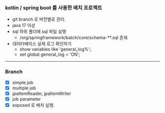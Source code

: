 ### kotlin / spring boot 를 사용한 배치 프로젝트
 * git branch 로 버전별로 관리. 
 * java 17 이상
 * sql 하위 폴더에 sql 파일 실행
   * /org/springframework/batch/core/schema-**.sql 존재
 * 데이터베이스 실제 로그 확인하기
   * show variables like 'general_log%';
   * set global general_log = 'ON';
---
 ### Branch
 - [x] simple job
 - [x] multiple job
 - [x] jpaItemReader, jpaItemWriter
 - [x] job parameter 
 - [x] exposed 로 배치 실행.